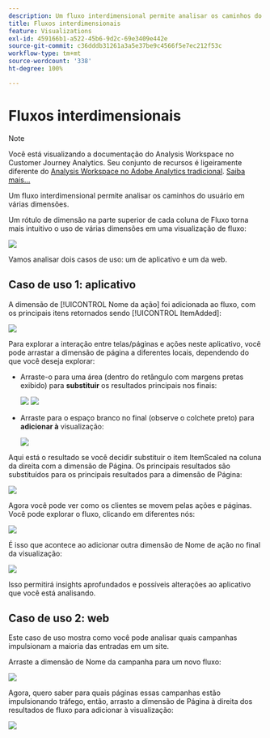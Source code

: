 ```yaml
---
description: Um fluxo interdimensional permite analisar os caminhos do usuário em várias dimensões.
title: Fluxos interdimensionais
feature: Visualizations
exl-id: 459166b1-a522-45b6-9d2c-69e3409e442e
source-git-commit: c36dddb31261a3a5e37be9c4566f5e7ec212f53c
workflow-type: tm+mt
source-wordcount: '338'
ht-degree: 100%

---
```


# Fluxos interdimensionais

>[!NOTE]
>
>Você está visualizando a documentação do Analysis Workspace no Customer Journey Analytics. Seu conjunto de recursos é ligeiramente diferente do [Analysis Workspace no Adobe Analytics tradicional](https://experienceleague.adobe.com/docs/analytics/analyze/analysis-workspace/home.html?lang=pt-BR). [Saiba mais...](/help/getting-started/cja-aa.md)

Um fluxo interdimensional permite analisar os caminhos do usuário em várias dimensões.

Um rótulo de dimensão na parte superior de cada coluna de Fluxo torna mais intuitivo o uso de várias dimensões em uma visualização de fluxo:

![](assets/flow.png)

Vamos analisar dois casos de uso: um de aplicativo e um da web.

## Caso de uso 1: aplicativo

A dimensão de [!UICONTROL Nome da ação] foi adicionada ao fluxo, com os principais itens retornados sendo [!UICONTROL ItemAdded]:

![](assets/multi-dimensional-flow.png)

Para explorar a interação entre telas/páginas e ações neste aplicativo, você pode arrastar a dimensão de página a diferentes locais, dependendo do que você deseja explorar:

* Arraste-o para uma área (dentro do retângulo com margens pretas exibido) para **substituir** os resultados principais nos finais:

   ![](assets/multi-dimensional-flow2.png) ![](assets/multi-dimensional-flow3.png)

* Arraste para o espaço branco no final (observe o colchete preto) para **adicionar à** visualização:

   ![](assets/multi-dimensional-flow4.png)

Aqui está o resultado se você decidir substituir o item ItemScaled na coluna da direita com a dimensão de Página. Os principais resultados são substituídos para os principais resultados para a dimensão de Página:

![](assets/multi-dimensional-flow5.png)

Agora você pode ver como os clientes se movem pelas ações e páginas. Você pode explorar o fluxo, clicando em diferentes nós:

![](assets/multi-dimensional-flow6.png)

É isso que acontece ao adicionar outra dimensão de Nome de ação no final da visualização:

![](assets/multi-dimensional-flow7.png)

Isso permitirá insights aprofundados e possíveis alterações ao aplicativo que você está analisando.

## Caso de uso 2: web

Este caso de uso mostra como você pode analisar quais campanhas impulsionam a maioria das entradas em um site.

Arraste a dimensão de Nome da campanha para um novo fluxo:

![](assets/multi-dimensional-flow8.png)

Agora, quero saber para quais páginas essas campanhas estão impulsionando tráfego, então, arrasto a dimensão de Página à direita dos resultados de fluxo para adicionar à visualização:

![](assets/multi-dimensional-flow9.png)
